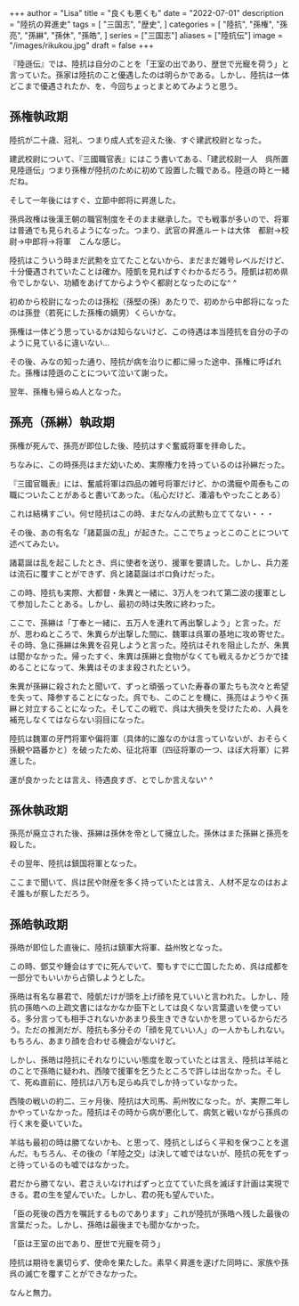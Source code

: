 +++
author = "Lisa"
title = "良くも悪くも"
date = "2022-07-01"
description = "陸抗の昇進史"
tags = [
    "三国志",
    "歴史",
]
categories = [
    "陸抗",
    "孫権",
    "孫亮",
    "孫綝",
    "孫休",
    "孫皓",
]
series = ["三国志"]
aliases = ["陸抗伝"]
image = "/images/rikukou.jpg"
draft = false
+++

『陸遜伝』では、陸抗は自分のことを「王室の出であり、歴世で光寵を荷う」と言っていた。孫家は陸抗のこと優遇したのは明らかである。しかし、陸抗は一体どこまで優遇されたか、を、今回ちょっとまとめてみようと思う。

## 孫権執政期

陸抗が二十歳、冠礼、つまり成人式を迎えた後、すぐ建武校尉となった。

建武校尉について、『三國職官表』にはこう書いてある、「建武校尉一人　呉所置　見陸遜伝」つまり孫権が陸抗のために初めて設置した職である。陸遜の時と一緒だね。

そして一年後にはすぐ、立節中郎将に昇進した。

孫呉政権は後漢王朝の職官制度をそのまま継承した。でも戦事が多いので、将軍は普通でも見られるようになった。つまり、武官の昇進ルートは大体　都尉→校尉→中郎将→将軍　こんな感じ。

陸抗はこういう時まだ武勲を立てたことないから、まだまだ雑号レベルだけど、十分優遇されていたことは確か。陸凱を見ればすぐわかるだろう。陸凱は初め県令でしかない、功績をあげてからようやく都尉となったのにな^ ^

初めから校尉になったのは孫松（孫堅の孫）あたりで、初めから中郎将になったのは孫登（若死にした孫権の嫡男）くらいかな。

孫権は一体どう思っているかは知らないけど、この待遇は本当陸抗を自分の子のように見ているに違いない…

その後、みなの知った通り、陸抗が病を治りに都に帰った途中、孫権に呼ばれた。孫権は陸遜のことについて泣いて謝った。

翌年、孫権も帰らぬ人となった。

## 孫亮（孫綝）執政期

孫権が死んで、孫亮が即位した後、陸抗はすぐ奮威将軍を拝命した。

ちなみに、この時孫亮はまだ幼いため、実際権力を持っているのは孙綝だった。

『三國官職表』には、奮威将軍は四品の雑号将軍だけど、かの満寵や周泰もこの職についたことがあると書いてあった。（私心だけど、潘濬もやったことある）

これは結構すごい。何せ陸抗はこの時、まだなんの武勲も立ててない・・・

その後、あの有名な「諸葛誕の乱」が起きた。ここでちょっとこのことについて述べてみたい。

諸葛誕は乱を起こしたとき、呉に使者を送り、援軍を要請した。しかし、兵力差は流石に覆すことができず、呉と諸葛誕はボロ負けだった。

この時、陸抗も実際、大都督・朱異と一緒に、3万人をつれて第二波の援軍として参加したことある。しかし、最初の時は失敗に終わった。

ここで、孫綝は「丁奉と一緒に、五万人を連れて再出撃しよう」と言った。だが、思わぬところで、朱異らが出撃した間に、魏軍は呉軍の基地に攻め寄せた。その時、急に孫綝は朱異を召見しようと言った。陸抗はそれを阻止したが、朱異は聞かなかった。帰ったすぐ、朱異は孫綝と食物がなくても戦えるかどうかで揉めることになって、朱異はそのまま殺されたという。

朱異が孫綝に殺されたと聞いて、ずっと頑張っていた寿春の軍たちも次々と希望を失って、降参することになった。呉でも、このことを機に、孫亮はようやく孫綝と対立することになった。そしてこの戦で、呉は大損失を受けたため、人員を補充しなくてはならない羽目になった。

陸抗は魏軍の牙門将軍や偏将軍（具体的に誰なのかは言っていないが、おそらく孫観や路蕃かと）を破ったため、征北将軍（四征将軍の一つ、ほぼ大将軍）に昇進した。

運が良かったとは言え、待遇良すぎ、とでしか言えない^ ^

## 孫休執政期

孫亮が廃立された後、孫綝は孫休を帝として擁立した。孫休はまた孫綝と孫亮を殺した。

その翌年、陸抗は鎮国将軍となった。

ここまで聞いて、呉は民や財産を多く持っていたとは言え、人材不足なのはおよそ誰もが察しただろう。

## 孫皓執政期

孫皓が即位した直後に、陸抗は鎮軍大将軍、益州牧となった。

この時、鄧艾や鍾会はすでに死んでいて、蜀もすでに亡国したため、呉は成都を一部分でもいいから占領しようとした。

孫皓は有名な暴君で、陸凱だけが頭を上げ顔を見ていいと言われた。しかし、陸抗の孫皓への上疏文書にはなかなか臣下としては良くない言葉遣いを使っている。多分言っても相手されないかあまり長生きできないかを思っているからだろう。ただの推測だが、陸抗も多分その「顔を見ていい人」の一人かもしれない。もちろん、あまり顔を合わせる機会がないけど。

しかし、孫皓は陸抗にそれなりにいい態度を取っていたとは言え、陸抗は羊祜とのことで孫皓に疑われ、西陵で援軍を乞うたところで許しは出なかった。そして、死ぬ直前に、陸抗は八万も足らぬ兵でしか持っていなかった。

西陵の戦いの約二、三ヶ月後、陸抗は大司馬、荊州牧になった。が、実際二年しかやっていなかった。陸抗はその時から病が悪化して、病気と戦いながら孫呉の行く末を憂いていた。

羊祜も最初の時は勝てないかも、と思って、陸抗としばらく平和を保つことを選んだ。もちろん、その後の「羊陸之交」は決して嘘ではないが、陸抗の死をずっと待っているのも嘘ではなかった。

君だから勝てない、君さえいなければずっと立てていた呉を滅ぼす計画は実現できる。君の生を望んでいた。しかし、君の死も望んでいた。

「臣の死後の西方を嘱託するものであります」これが陸抗が孫皓へ残した最後の言葉だった。しかし、孫皓は最後までも聞かなかった。

「臣は王室の出であり、歴世で光寵を荷う」

陸抗は期待を裏切らず、使命を果たした。素早く昇進を遂げた同時に、家族や孫呉の滅亡を覆すことができなかった。

なんと無力。
